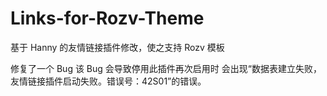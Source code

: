 # Links-for-Rozv-Theme
基于 Hanny 的友情链接插件修改，使之支持 Rozv 模板

修复了一个 Bug
该 Bug 会导致停用此插件再次启用时 会出现“数据表建立失败，友情链接插件启动失败。错误号：42S01”的错误。
